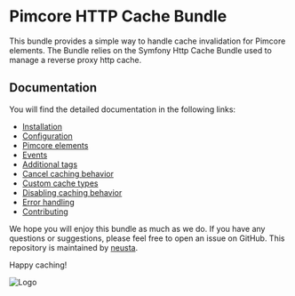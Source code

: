 # Pimcore HTTP Cache Bundle

This bundle provides a simple way to handle cache invalidation for Pimcore elements. 
The Bundle relies on the Symfony Http Cache Bundle used to manage a reverse proxy http cache.

## Documentation

You will find the detailed documentation in the following links:

* [Installation](doc/1-installation.md)
* [Configuration](doc/2-configuration.md)
* [Pimcore elements](doc/3-pimcore-elements.md)
* [Events](doc/4-events.md)
* [Additional tags](doc/5-additional-tags.md)
* [Cancel caching behavior](doc/6-cancel-caching-behavior.md)
* [Custom cache types](doc/7-custom-cache-types.md)
* [Disabling caching behavior](doc/8-disable-caching-behavior.md)
* [Error handling](doc/9-error-handling.md)
* [Contributing](doc/10-contributing.md)

We hope you will enjoy this bundle as much as we do. If you have any questions or suggestions, please feel free to open an issue on GitHub.
This repository is maintained by [neusta](https://www.team-neusta.de//).

Happy caching!

![Logo](https://www.team-neusta.de/img/team-neusta_RGB2_RZ.svg)

